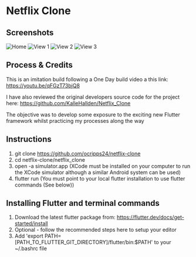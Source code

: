 # Netflix Clone

## Screenshots

![Home](https://imgur.com/2twEElV.png)
![View 1](https://imgur.com/k6mqit7.png)
![View 2](https://imgur.com/6cIzKie.png)
![View 3](https://imgur.com/mREbKVE.png)

## Process & Credits

This is an imitation build following a One Day build video a this link:
https://youtu.be/qFGzT73bjQ8

I have also reviewed the original developers source code for the project here:
https://github.com/KalleHallden/Netflix_Clone  

The objective was to develop some exposure to the exciting new Flutter framework whilst practicing my processes along the way

## Instructions

1. git clone https://github.com/ocripps24/netflix-clone
2. cd netflix-clone/netflix_clone
3. open -a simulator.app (XCode must be installed on your computer to run the XCode simulator although a similar Android system can be used)
4. flutter run (You must point to your local flutter installation to use flutter commands (See below))

## Installing Flutter and terminal commands

1. Download the latest flutter package from: https://flutter.dev/docs/get-started/install
2. Optional - follow the recommended steps here to setup your editor
3. Add 'export PATH=[PATH_TO_FLUTTER_GIT_DIRECTORY]/flutter/bin:$PATH' to your ~/.bashrc file
